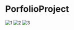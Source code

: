 # PorfolioProject

![1](https://github.com/Sevgulketencii/PorfolioProject/assets/114435614/22f8fea7-bd55-4d9a-8361-0bcd4dc47238)
![2](https://github.com/Sevgulketencii/PorfolioProject/assets/114435614/2fc6c541-e740-4c57-a98a-10c5821b36e9)
![3](https://github.com/Sevgulketencii/PorfolioProject/assets/114435614/a4e566a4-4bc6-4da8-883d-e6349c2f5620)
